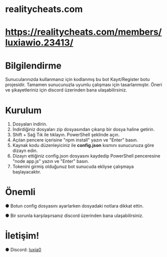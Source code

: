 # realitycheats.com
# https://realitycheats.com/members/luxiawio.23413/

# Bilgilendirme

Sunucularınızda kullanmanız için kodlanmış bu bot Kayıt/Register botu projesidir. Tamamen sunucunuzla uyumlu çalışması için tasarlanmıştır. Öneri ve şikayetleriniz için discord üzerinden bana ulaşabilirsiniz.

# Kurulum

1) Dosyaları indirin.
2) İndirdiğiniz dosyaları zip dosyasından çıkarıp bir dosya haline getirin.
3) Shift + Sağ Tık ile tıklayın. PowerShell şeklinde açın.
4) Açılan pencere içerisine "npm install" yazın ve "Enter" basın.
5) Kaynak kodu düzenleyiciniz ile **config.json** kısmını sunucunuza göre dizayn edin.
6) Dizayn ettiğiniz config.json dosyasını kaydedip PowerShell penceresine "node app.js" yazın ve "Enter" basın.
7) Tokenini girmiş olduğunuz bot sunucuda ekliyse çalışmaya başlayacaktır.

# Önemli

● Botun config dosyasını ayarlarken dosyadaki notlara dikkat ettin.

● Bir sorunla karşılaşırsanız discord üzerinden bana ulaşabilirsiniz.



# İletişim!

● Discord: [luxia0](https://discord.com/users/347680480583352320)

